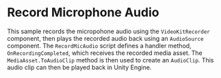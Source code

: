 # Record Microphone Audio
This sample records the micropohone audio using the `VideoKitRecorder` component, then plays the recorded audio back 
using an `AudioSource` component. The `RecordMicAudio` script defines a handler method, `OnRecordingCompleted`, which 
receives the recorded media asset. The `MediaAsset.ToAudioClip` method is then used to create an `AudioClip`. This 
audio clip can then be played back in Unity Engine.